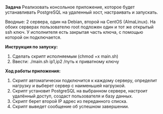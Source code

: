 **Задача**
Реализовать консольное приложение, которое будет устанавливать PostgreSQL на удаленный хост, настраивать и запускать.

Вводные: 2 сервера, один на Debian, второй на CentOS (AlmaLinux). На обоих серверах пользователю root подложен один и тот же открытый ssh ключ. У исполнителя есть закрытая часть ключа, с помощью которой он подключается.

**Инструкция по запуску:**
1. Сделать скрипт исполняемым (chmod +x main.sh)
2. Ввести: ./main.sh ip1,ip2 /путь к приватному ключу

**Ход работы приложения:**
1. Скрипт автоматически подключится к каждому серверу, определит нагрузку и выберет сервер с наименьшей нагрузкой.
2. Скрипт установит PostgreSQL на выбранном сервере, настроит удалённый доступ, создаст пользователя и базу данных.
3. Скрипт берет второй IP адрес из переданного списка.
4. Скрипт выведет сообщение об успешном завершении.